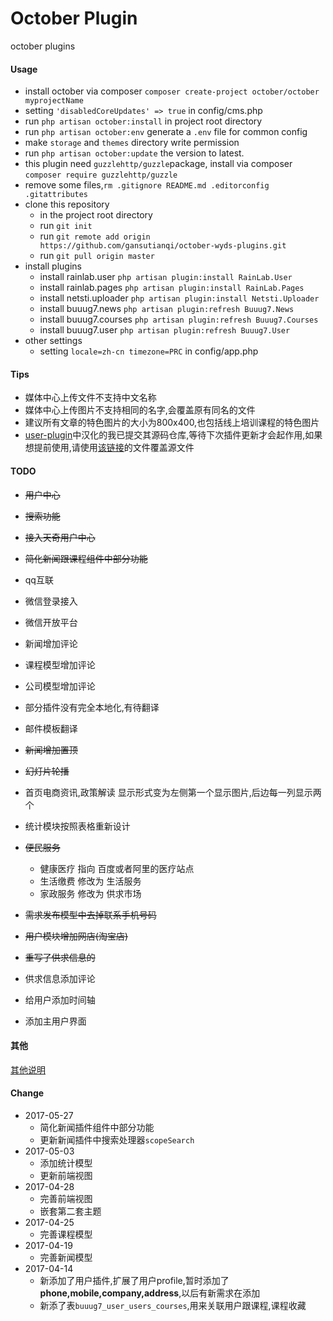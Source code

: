 # October Plugin
october plugins

#### Usage
+ install october via composer `composer create-project october/october myprojectName`
+ setting `'disabledCoreUpdates' => true` in config/cms.php
+ run `php artisan october:install` in project root directory
+ run `php artisan october:env` generate a `.env` file for common config
+ make `storage` and `themes` directory write permission
+ run `php artisan october:update` the version to latest.
+ this plugin need `guzzlehttp/guzzle`package, install via composer `composer require guzzlehttp/guzzle`
+ remove some files,`rm .gitignore README.md .editorconfig .gitattributes`
+ clone this repository
    - in the project root directory
    - run `git init`
    - run `git remote add origin https://github.com/gansutianqi/october-wyds-plugins.git`
    - run `git pull origin master`
+ install plugins
    - install rainlab.user `php artisan plugin:install RainLab.User`
    - install rainlab.pages `php artisan plugin:install RainLab.Pages`
    - install netsti.uploader `php artisan plugin:install Netsti.Uploader`
    - install buuug7.news `php artisan plugin:refresh Buuug7.News`
    - install buuug7.courses `php artisan plugin:refresh Buuug7.Courses`
    - install buuug7.user `php artisan plugin:refresh Buuug7.User`
+ other settings
    - setting `locale=zh-cn timezone=PRC` in config/app.php


#### Tips
+ 媒体中心上传文件不支持中文名称
+ 媒体中心上传图片不支持相同的名字,会覆盖原有同名的文件
+ 建议所有文章的特色图片的大小为800x400,也包括线上培训课程的特色图片
+ [user-plugin](https://github.com/rainlab/user-plugin)中汉化的我已提交其源码仓库,等待下次插件更新才会起作用,如果想提前使用,请使用[该链接](https://github.com/rainlab/user-plugin/blob/master/lang/zh-cn/lang.php)的文件覆盖源文件

#### TODO
+ ~~用户中心~~
+ ~~搜索功能~~
+ ~~接入天奇用户中心~~
+ ~~简化新闻跟课程组件中部分功能~~
+ qq互联
+ 微信登录接入
+ 微信开放平台
+ 新闻增加评论
+ 课程模型增加评论
+ 公司模型增加评论
+ 部分插件没有完全本地化,有待翻译
+ 邮件模板翻译

+ ~~新闻增加置顶~~
+ ~~幻灯片轮播~~
+ 首页电商资讯,政策解读 显示形式变为左侧第一个显示图片,后边每一列显示两个
+ 统计模块按照表格重新设计
+ ~~便民服务~~
    - 健康医疗 指向 百度或者阿里的医疗站点
    - 生活缴费 修改为 生活服务
    - 家政服务 修改为 供求市场 
+ ~~需求发布模型中去掉联系手机号码~~
+ ~~用户模块增加网店(淘宝店)~~
+ ~~重写了供求信息的~~
+ 供求信息添加评论
+ 给用户添加时间轴
+ 添加主用户界面


#### 其他
[其他说明](https://github.com/gansutianqi/october-wyds-plugins/blob/master/docs/1.md)

#### Change
+ 2017-05-27
    + 简化新闻插件组件中部分功能
    + 更新新闻插件中搜索处理器`scopeSearch`
+ 2017-05-03
    + 添加统计模型
    + 更新前端视图
+ 2017-04-28
    + 完善前端视图
    + 嵌套第二套主题
+ 2017-04-25
    + 完善课程模型
+ 2017-04-19
    + 完善新闻模型
+ 2017-04-14
    + 新添加了用户插件,扩展了用户profile,暂时添加了**phone,mobile,company,address**,以后有新需求在添加
    + 新添了表`buuug7_user_users_courses`,用来关联用户跟课程,课程收藏